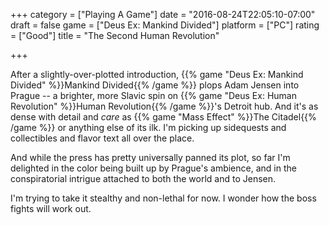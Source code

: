 +++
category = ["Playing A Game"]
date = "2016-08-24T22:05:10-07:00"
draft = false
game = ["Deus Ex: Mankind Divided"]
platform = ["PC"]
rating = ["Good"]
title = "The Second Human Revolution"

+++

After a slightly-over-plotted introduction, {{% game "Deus Ex: Mankind Divided" %}}Mankind Divided{{% /game %}} plops Adam Jensen into Prague -- a brighter, more Slavic spin on {{% game "Deus Ex: Human Revolution" %}}Human Revolution{{% /game %}}'s Detroit hub.  And it's as dense with detail and <i>care</i> as {{% game "Mass Effect" %}}The Citadel{{% /game %}} or anything else of its ilk.  I'm picking up sidequests and collectibles and flavor text all over the place.

And while the press has pretty universally panned its plot, so far I'm delighted in the color being built up by Prague's ambience, and in the conspiratorial intrigue attached to both the world and to Jensen.

I'm trying to take it stealthy and non-lethal for now.  I wonder how the boss fights will work out.
